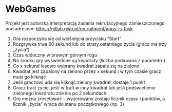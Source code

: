 # WebGames

Projekt jest autorską interpretacją zadania rekrutacyjnego zamieszczonego pod adresem: https://gitlab.gwo.pl/recruitment/apps-js-task

1. Gra rozpoczyna się od wciśnięcia przycisku ”Start”
2. Rozgrywka trwa 60 sekund lub do straty ostatniego życia (gracz ma trzy „życia”)
3. Czas widoczny w prawym górnym rogu
4. Na środku gry wyświetlone są kwadraty (liczba podawana z parametru)
5. Co x sekund losowo wybrany kwadrat zapala się na zielono
6. Kwadrat jest zapalony na zielono przez x sekund i w tym czasie gracz musi go kliknąć
7. Jeśli graczowi uda się kliknąć zielony kwadrat, dostaje 1 punkt
8. Gracz traci życie, jeśli w trafi w inny kwadrat lub jeśli podświetlenie zielonego kwadratu zniknie po 2 sekundach.
9. Grę można zresetować – wyzerowany zostaje licznik czasu i punktów, a licznik „życia” wraca do stanu początkowego (np. 3)
